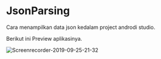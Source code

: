 # JsonParsing
Cara menampilkan data json kedalam project androdi studio. 


Berikut ini Preview aplikasinya.

![Screenrecorder-2019-09-25-21-32](https://user-images.githubusercontent.com/35416610/65611317-d6241980-dfdc-11e9-9e54-489683ffc132.gif)
